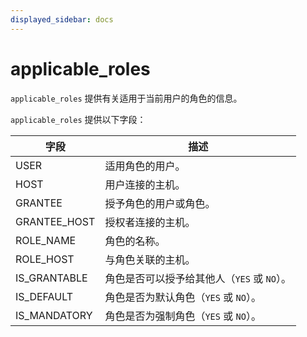 ```yaml
---
displayed_sidebar: docs
---
```


# applicable_roles

`applicable_roles` 提供有关适用于当前用户的角色的信息。

`applicable_roles` 提供以下字段：

| **字段**       | **描述**                                         |
| -------------- | ------------------------------------------------ |
| USER           | 适用角色的用户。                                 |
| HOST           | 用户连接的主机。                                 |
| GRANTEE        | 授予角色的用户或角色。                           |
| GRANTEE_HOST   | 授权者连接的主机。                               |
| ROLE_NAME      | 角色的名称。                                     |
| ROLE_HOST      | 与角色关联的主机。                               |
| IS_GRANTABLE   | 角色是否可以授予给其他人（`YES` 或 `NO`）。      |
| IS_DEFAULT     | 角色是否为默认角色（`YES` 或 `NO`）。            |
| IS_MANDATORY   | 角色是否为强制角色（`YES` 或 `NO`）。            |
